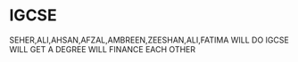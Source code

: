 # IGCSE
SEHER,ALI,AHSAN,AFZAL,AMBREEN,ZEESHAN,ALI,FATIMA WILL DO IGCSE WILL GET A DEGREE WILL FINANCE EACH OTHER
